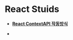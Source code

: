 # React Stuids

- **[React ContextAPI 작동방식](https://github.com/anjunwoo990809/contextapi-usage)**

- 
